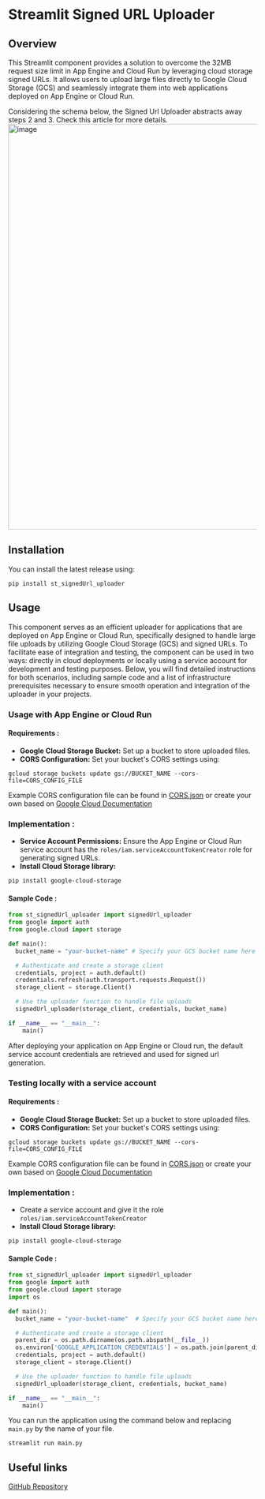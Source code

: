 # Streamlit Signed URL Uploader

## Overview

This Streamlit component provides a solution to overcome the 32MB request size limit in App Engine and Cloud Run by leveraging cloud storage signed URLs. It allows users to upload large files directly to Google Cloud Storage (GCS) and seamlessly integrate them into web applications deployed on App Engine or Cloud Run.

Considering the schema below, the Signed Url Uploader abstracts away steps 2 and 3. Check this article for more details.
<img width="822" alt="image" src="https://github.com/Meryam-A/signed-url-uploader/assets/166532696/615e35a9-ab78-45ea-916f-0a2dd3e45bb2">

## Installation

You can install the latest release using:
```
pip install st_signedUrl_uploader
```

## Usage 
This component serves as an efficient uploader for applications that are deployed on App Engine or Cloud Run, specifically designed to handle large file uploads by utilizing Google Cloud Storage (GCS) and signed URLs. To facilitate ease of integration and testing, the component can be used in two ways: directly in cloud deployments or locally using a service account for development and testing purposes. Below, you will find detailed instructions for both scenarios, including sample code and a list of infrastructure prerequisites necessary to ensure smooth operation and integration of the uploader in your projects.

### Usage with App Engine or Cloud Run

#### Requirements :
  
- **Google Cloud Storage Bucket:** Set up a bucket to store uploaded files.
- **CORS Configuration:** Set your bucket's CORS settings using:
```
gcloud storage buckets update gs://BUCKET_NAME --cors-file=CORS_CONFIG_FILE
```
Example CORS configuration file can be found in [CORS.json](https://github.com/Meryam-A/signed-url-uploader/blob/main/CORS.json) or create your own based on [Google Cloud Documentation](https://cloud.google.com/storage/docs/cross-origin)

### Implementation : 
- **Service Account Permissions:** Ensure the App Engine or Cloud Run service account has the `roles/iam.serviceAccountTokenCreator` role for generating signed URLs.
- **Install Cloud Storage library:** 
```
pip install google-cloud-storage
```
#### Sample Code :

```python
from st_signedUrl_uploader import signedUrl_uploader
from google import auth
from google.cloud import storage

def main():
  bucket_name = "your-bucket-name" # Specify your GCS bucket name here

  # Authenticate and create a storage client
  credentials, project = auth.default()
  credentials.refresh(auth.transport.requests.Request()) 
  storage_client = storage.Client()

  # Use the uploader function to handle file uploads
  signedUrl_uploader(storage_client, credentials, bucket_name)

if __name__ == "__main__":
    main()
```

After deploying your application on App Engine or Cloud run, the default service account credentials are retrieved and used for signed url generation.

### Testing locally with a service account

#### Requirements :
  
- **Google Cloud Storage Bucket:** Set up a bucket to store uploaded files.
- **CORS Configuration:** Set your bucket's CORS settings using:
```
gcloud storage buckets update gs://BUCKET_NAME --cors-file=CORS_CONFIG_FILE
```
Example CORS configuration file can be found in [CORS.json](https://github.com/Meryam-A/signed-url-uploader/blob/main/assets/CORS.json) or create your own based on [Google Cloud Documentation](https://cloud.google.com/storage/docs/cross-origin)

### Implementation : 
- Create a service account and give it the role `roles/iam.serviceAccountTokenCreator`
- **Install Cloud Storage library:** 
```
pip install google-cloud-storage
```
#### Sample Code :

```python
from st_signedUrl_uploader import signedUrl_uploader
from google import auth
from google.cloud import storage
import os

def main():
  bucket_name = "your-bucket-name"  # Specify your GCS bucket name here

  # Authenticate and create a storage client
  parent_dir = os.path.dirname(os.path.abspath(__file__))
  os.environ['GOOGLE_APPLICATION_CREDENTIALS'] = os.path.join(parent_dir, 'path/to/key_file.json')
  credentials, project = auth.default()
  storage_client = storage.Client()

  # Use the uploader function to handle file uploads
  signedUrl_uploader(storage_client, credentials, bucket_name)

if __name__ == "__main__":
    main()
```

You can run the application using the command below and replacing `main.py` by the name of your file.

```
streamlit run main.py
```

## Useful links

[GitHub Repository](https://github.com/Meryam-A/signed-url-uploader)